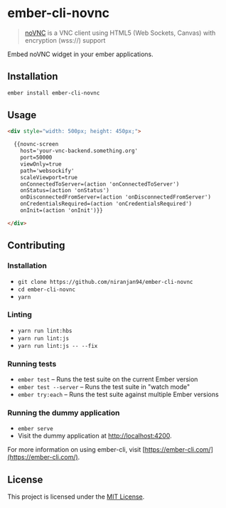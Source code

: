 ember-cli-novnc
==============================================================================


> [noVNC](https://github.com/novnc/noVNC) is a VNC client using HTML5 (Web Sockets, Canvas) with encryption (wss://) support

Embed noVNC widget in your ember applications.

Installation
------------------------------------------------------------------------------

```bash
ember install ember-cli-novnc
```


Usage
------------------------------------------------------------------------------

```html
<div style="width: 500px; height: 450px;">

  {{novnc-screen
    host='your-vnc-backend.something.org'
    port=50000
    viewOnly=true
    path='websockify'
    scaleViewport=true
    onConnectedToServer=(action 'onConnectedToServer')
    onStatus=(action 'onStatus')
    onDisconnectedFromServer=(action 'onDisconnectedFromServer')
    onCredentialsRequired=(action 'onCredentialsRequired')
    onInit=(action 'onInit')}}

</div>
```

Contributing
------------------------------------------------------------------------------

### Installation

* `git clone https://github.com/niranjan94/ember-cli-novnc`
* `cd ember-cli-novnc`
* `yarn`

### Linting

* `yarn run lint:hbs`
* `yarn run lint:js`
* `yarn run lint:js -- --fix`

### Running tests

* `ember test` – Runs the test suite on the current Ember version
* `ember test --server` – Runs the test suite in "watch mode"
* `ember try:each` – Runs the test suite against multiple Ember versions

### Running the dummy application

* `ember serve`
* Visit the dummy application at [http://localhost:4200](http://localhost:4200).

For more information on using ember-cli, visit [https://ember-cli.com/](https://ember-cli.com/).

License
------------------------------------------------------------------------------

This project is licensed under the [MIT License](LICENSE.md).

